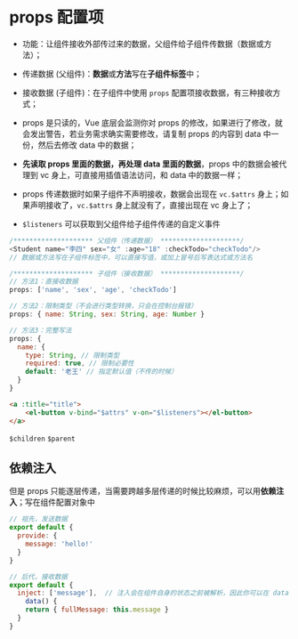 # props 配置项

- 功能：让组件接收外部传过来的数据，父组件给子组件传数据（数据或方法）；

- 传递数据 (父组件)：**数据**或**方法**写在**子组件标签**中；

- 接收数据 (子组件)：在子组件中使用 `props` 配置项接收数据，有三种接收方式；

- props 是只读的，Vue 底层会监测你对 props 的修改，如果进行了修改，就会发出警告，若业务需求确实需要修改，请复制 props 的内容到 data 中一份，然后去修改 data 中的数据；

- **先读取 props 里面的数据，再处理 data 里面的数据**，props 中的数据会被代理到 vc 身上，可直接用插值语法访问，和 data 中的数据一样；

- props 传递数据时如果子组件不声明接收，数据会出现在 `vc.$attrs` 身上；如果声明接收了，`vc.$attrs` 身上就没有了，直接出现在 vc 身上了；

- `$listeners` 可以获取到父组件给子组件传递的自定义事件

```javascript
/******************** 父组件（传递数据） ********************/
<Student name="李四" sex="女" :age="18" :checkTodo="checkTodo"/>
// 数据或方法写在子组件标签中，可以直接写值，或加上冒号后写表达式或方法名

/******************** 子组件（接收数据） ********************/
// 方法1：直接收数据
props: ['name', 'sex', 'age', 'checkTodo']

// 方法2：限制类型（不会进行类型转换，只会在控制台报错）
props: { name: String, sex: String, age: Number }

// 方法3：完整写法
props: {
  name: {
    type: String, // 限制类型
    required: true, // 限制必要性
    default: '老王' // 指定默认值（不传的时候）
  }
}
```

```html
<a :title="title">
	<el-button v-bind="$attrs" v-on="$listeners"></el-button>
</a>
```

`$children`  `$parent`

## 依赖注入

但是 props 只能逐层传递，当需要跨越多层传递的时候比较麻烦，可以用**依赖注入**；写在组件配置对象中

```javascript
// 祖先，发送数据
export default {
  provide: {
    message: 'hello!'
  }
}

// 后代，接收数据
export default {
  inject: ['message'],  // 注入会在组件自身的状态之前被解析，因此你可以在 data() 中访问到注入的属性
	data() {  
    return { fullMessage: this.message }
  }
}
```
